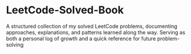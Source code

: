 # LeetCode-Solved-Book
A structured collection of my solved LeetCode problems, documenting approaches, explanations, and patterns learned along the way. Serving as both a personal log of growth and a quick reference for future problem-solving
